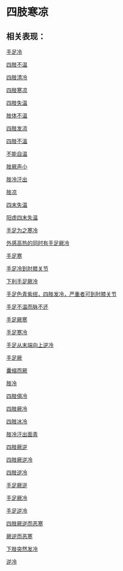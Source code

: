 # 四肢寒凉

## 相关表现：

[手足冷](https://zuoye.gmzyh.com/search?key=手足冷)
[四肢不温](https://zuoye.gmzyh.com/search?key=四肢不温)
[四肢清冷](https://zuoye.gmzyh.com/search?key=四肢清冷)
[四肢寒凉](https://zuoye.gmzyh.com/search?key=四肢寒凉)
[四肢失温](https://zuoye.gmzyh.com/search?key=四肢失温)
[肢体不温](https://zuoye.gmzyh.com/search?key=肢体不温)
[四肢发凉](https://zuoye.gmzyh.com/search?key=四肢发凉)
[四肢不溫](https://zuoye.gmzyh.com/search?key=四肢不溫)
[不能自温](https://zuoye.gmzyh.com/search?key=不能自温)
[肢厥声小](https://zuoye.gmzyh.com/search?key=肢厥声小)
[肢冷汗出](https://zuoye.gmzyh.com/search?key=肢冷汗出)
[肢凉](https://zuoye.gmzyh.com/search?key=肢凉)
[四末失温](https://zuoye.gmzyh.com/search?key=四末失温)
[阳虚四末失温](https://zuoye.gmzyh.com/search?key=阳虚四末失温)
[手足为之寒冷](https://zuoye.gmzyh.com/search?key=手足为之寒冷)
[外感高热的同时有手足厥冷](https://zuoye.gmzyh.com/search?key=外感高热的同时有手足厥冷)
[手足寒](https://zuoye.gmzyh.com/search?key=手足寒)
[手足冷到肘膝关节](https://zuoye.gmzyh.com/search?key=手足冷到肘膝关节)
[下利手足厥冷](https://zuoye.gmzyh.com/search?key=下利手足厥冷)
[手足色青紫绀，四肢发冷，严重者可到肘膝关节](https://zuoye.gmzyh.com/search?key=手足色青紫绀，四肢发冷，严重者可到肘膝关节)
[手足不温而脉不还](https://zuoye.gmzyh.com/search?key=手足不温而脉不还)
[手足厥寒](https://zuoye.gmzyh.com/search?key=手足厥寒)
[手足寒冷](https://zuoye.gmzyh.com/search?key=手足寒冷)
[手足从末端向上逆冷](https://zuoye.gmzyh.com/search?key=手足从末端向上逆冷)
[手足厥](https://zuoye.gmzyh.com/search?key=手足厥)
[囊缩而厥](https://zuoye.gmzyh.com/search?key=囊缩而厥)
[肢冷](https://zuoye.gmzyh.com/search?key=肢冷)
[四肢俱冷](https://zuoye.gmzyh.com/search?key=四肢俱冷)
[四肢厥冷](https://zuoye.gmzyh.com/search?key=四肢厥冷)
[四肢冰冷](https://zuoye.gmzyh.com/search?key=四肢冰冷)
[肢冷汗出面青](https://zuoye.gmzyh.com/search?key=肢冷汗出面青)
[四肢厥逆](https://zuoye.gmzyh.com/search?key=四肢厥逆)
[四肢厥逆冷](https://zuoye.gmzyh.com/search?key=四肢厥逆冷)
[四肢逆冷](https://zuoye.gmzyh.com/search?key=四肢逆冷)
[手足厥逆](https://zuoye.gmzyh.com/search?key=手足厥逆)
[手足厥冷](https://zuoye.gmzyh.com/search?key=手足厥冷)
[手足逆冷](https://zuoye.gmzyh.com/search?key=手足逆冷)
[四肢厥逆而恶寒](https://zuoye.gmzyh.com/search?key=四肢厥逆而恶寒)
[厥逆而恶寒](https://zuoye.gmzyh.com/search?key=厥逆而恶寒)
[下肢突然发冷](https://zuoye.gmzyh.com/search?key=下肢突然发冷)
[逆冷](https://zuoye.gmzyh.com/search?key=逆冷)